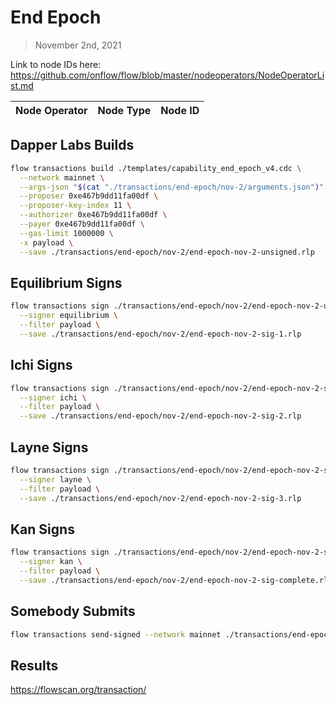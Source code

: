 # End Epoch
> November 2nd, 2021

Link to node IDs here: https://github.com/onflow/flow/blob/master/nodeoperators/NodeOperatorList.md

| Node Operator             | Node Type          | Node ID  |
|:--------------------------|:-------------------|:---------|




## Dapper Labs Builds

```sh
flow transactions build ./templates/capability_end_epoch_v4.cdc \
  --network mainnet \
  --args-json "$(cat "./transactions/end-epoch/nov-2/arguments.json")" \
  --proposer 0xe467b9dd11fa00df \
  --proposer-key-index 11 \
  --authorizer 0xe467b9dd11fa00df \
  --payer 0xe467b9dd11fa00df \
  --gas-limit 1000000 \
  -x payload \
  --save ./transactions/end-epoch/nov-2/end-epoch-nov-2-unsigned.rlp
```

## Equilibrium Signs

```sh
flow transactions sign ./transactions/end-epoch/nov-2/end-epoch-nov-2-unsigned.rlp \
  --signer equilibrium \
  --filter payload \
  --save ./transactions/end-epoch/nov-2/end-epoch-nov-2-sig-1.rlp
```

## Ichi Signs

```sh
flow transactions sign ./transactions/end-epoch/nov-2/end-epoch-nov-2-sig-1.rlp \
  --signer ichi \
  --filter payload \
  --save ./transactions/end-epoch/nov-2/end-epoch-nov-2-sig-2.rlp
```

## Layne Signs

```sh
flow transactions sign ./transactions/end-epoch/nov-2/end-epoch-nov-2-sig-2.rlp \
  --signer layne \
  --filter payload \
  --save ./transactions/end-epoch/nov-2/end-epoch-nov-2-sig-3.rlp
```

## Kan Signs

```sh
flow transactions sign ./transactions/end-epoch/nov-2/end-epoch-nov-2-sig-3.rlp \
  --signer kan \
  --filter payload \
  --save ./transactions/end-epoch/nov-2/end-epoch-nov-2-sig-complete.rlp
```

## Somebody Submits

```sh
flow transactions send-signed --network mainnet ./transactions/end-epoch/nov-2/end-epoch-nov-2-sig-complete.rlp
```

## Results

https://flowscan.org/transaction/
